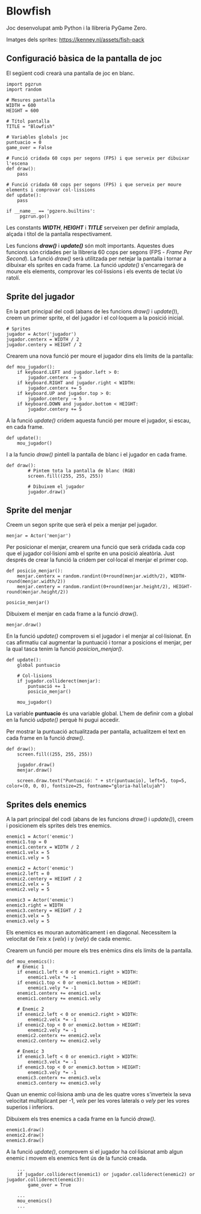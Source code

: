 # Blowfish

Joc desenvolupat amb Python i la llibreria PyGame Zero.

Imatges dels sprites: https://kenney.nl/assets/fish-pack

## Configuració bàsica de la pantalla de joc

El següent codi crearà una pantalla de joc en blanc.

```
import pgzrun
import random

# Mesures pantalla
WIDTH = 600
HEIGHT = 600

# Títol pantalla
TITLE = "Blowfish"

# Variables globals joc
puntuacio = 0
game_over = False

# Funció cridada 60 cops per segons (FPS) i que serveix per dibuixar l'escena
def draw():
    pass

# Funció cridada 60 cops per segons (FPS) i que serveix per moure elements i comprovar col·lissions
def update():
    pass

if __name__ == 'pgzero.builtins':
     pgzrun.go()
```

Les constants ***WIDTH***, ***HEIGHT*** i ***TITLE*** serveixen per definir amplada, alçada i títol de la pantalla respectivament.

Les funcions ***draw()*** i ***update()*** són molt importants. Aquestes dues funcions són cridades per la llibreria 60 cops per segons (FPS - *Frame Per Second*). La funció *draw()* serà utilitzada per netejar la pantalla i tornar a dibuixar els sprites en cada frame. La funció *update()* s'encarregarà de moure els elements, comprovar les col·lissions i els events de teclat i/o ratolí.

## Sprite del jugador
En la part principal del codi (abans de les funcions *draw()* i *update()*), creem un primer sprite, el del jugador i el col·loquem a la posició inicial.

```
# Sprites
jugador = Actor('jugador')
jugador.centerx = WIDTH / 2
jugador.centery = HEIGHT / 2
```

Crearem una nova funció per moure el jugador dins els límits de la pantalla:
```
def mou_jugador():
    if keyboard.LEFT and jugador.left > 0:
        jugador.centerx -= 5
    if keyboard.RIGHT and jugador.right < WIDTH:
        jugador.centerx += 5
    if keyboard.UP and jugador.top > 0:
        jugador.centery -= 5
    if keyboard.DOWN and jugador.bottom < HEIGHT:
        jugador.centery += 5
```

A la funció *update()* cridem aquesta funció per moure el jugador, si escau, en cada frame.

```
def update():
    mou_jugador()
```
I a la funcio *draw()* pintell la pantalla de blanc i el jugador en cada frame.
```
def draw():
        # Pintem tota la pantalla de blanc (RGB)
        screen.fill((255, 255, 255))

        # Dibuixem el jugador
        jugador.draw()
```

## Sprite del menjar
Creem un segon sprite que serà el peix a menjar pel jugador.
```
menjar = Actor('menjar')
```

Per posicionar el menjar, crearem una funció que serà cridada cada cop que el jugador col·lisioni amb el sprite en una posició aleatòria. Just després de crear la funció la cridem per col·local el menjar el primer cop.

```
def posicio_menjar():
    menjar.centerx = random.randint(0+round(menjar.width/2), WIDTH-round(menjar.width/2))
    menjar.centery = random.randint(0+round(menjar.height/2), HEIGHT-round(menjar.height/2))

posicio_menjar()
```
Dibuixem el menjar en cada frame a la funció *draw()*.
```
menjar.draw()
```

En la funció *update()* comprovem si el jugador i el menjar al col·lisionat. En cas afirmatiu cal augmentar la puntuació i tornar a posicions el menjar, per la qual tasca tenim la funció *posicion_menjar()*.
```
def update():
    global puntuacio

    # Col·lisions
    if jugador.colliderect(menjar):
        puntuació += 1
        posicio_menjar()

    mou_jugador()
```
La variable **puntuacio** és una variable global. L'hem de definir com a global en la funció *udpate()* perquè hi pugui accedir.

Per mostrar la puntuació actualitzada per pantalla, actualitzem el text en cada frame en la funció *draw()*.
```
def draw():
    screen.fill((255, 255, 255))

    jugador.draw()
    menjar.draw()

    screen.draw.text("Puntuació: " + str(puntuacio), left=5, top=5, color=(0, 0, 0), fontsize=25, fontname="gloria-hallelujah")

```

## Sprites dels enemics
A la part principal del codi (abans de les funcions *draw()* i *update()*), creem i posicionem els sprites dels tres enemics.

```
enemic1 = Actor('enemic')
enemic1.top = 0
enemic1.centerx = WIDTH / 2
enemic1.velx = 5
enemic1.vely = 5

enemic2 = Actor('enemic')
enemic2.left = 0
enemic2.centery = HEIGHT / 2
enemic2.velx = 5
enemic2.vely = 5

enemic3 = Actor('enemic')
enemic3.right = WIDTH
enemic3.centery = HEIGHT / 2
enemic3.velx = 5
enemic3.vely = 5
```

Els enemics es mouran automàticament i en diagonal. Necessitem la velocitat de l'eix x (*velx*) i y (*vely*) de cada enemic.

Crearem un funció per moure els tres enèmics dins els límits de la pantalla.
```
def mou_enemics():
    # Enemic 1
    if enemic1.left < 0 or enemic1.right > WIDTH:
        enemic1.velx *= -1
    if enemic1.top < 0 or enemic1.bottom > HEIGHT:
        enemic1.vely *= -1
    enemic1.centerx += enemic1.velx
    enemic1.centery += enemic1.vely

    # Enemic 2
    if enemic2.left < 0 or enemic2.right > WIDTH:
        enemic2.velx *= -1
    if enemic2.top < 0 or enemic2.bottom > HEIGHT:
        enemic2.vely *= -1
    enemic2.centerx += enemic2.velx
    enemic2.centery += enemic2.vely

    # Enemic 3
    if enemic3.left < 0 or enemic3.right > WIDTH:
        enemic3.velx *= -1
    if enemic3.top < 0 or enemic3.bottom > HEIGHT:
        enemic3.vely *= -1
    enemic3.centerx += enemic3.velx
    enemic3.centery += enemic3.vely
```

Quan un enemic col·lisiona amb una de les quatre vores s'inverteix la seva velocitat multiplicant per -1, *velx* per les vores laterals o *vely* per les vores superios i inferiors.

Dibuixem els tres enemics a cada frame en la funció *draw()*.
```
enemic1.draw()
enemic2.draw()
enemic3.draw()
```

A la funció *update()*, comprovem si el jugador ha col·lisionat amb algun enemic i movem els enemics fent ús de la funció creada.
```
    ...
    if jugador.colliderect(enemic1) or jugador.colliderect(enemic2) or jugador.colliderect(enemic3):
        game_over = True

    ...
    mou_enemics()
    ...
```

